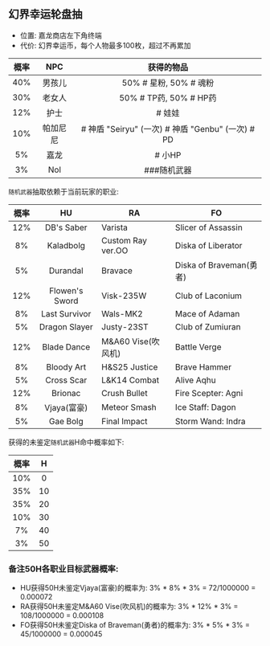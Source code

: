 ## 幻界幸运轮盘抽
* 位置: 嘉龙商店左下角终端
* 代价: 幻界幸运币，每个人物最多100枚，超过不再累加

| 概率  | NPC  |                   获得的物品                   |
|:---:|:----:|:-----------------------------------------:|
| 40% | 男孩儿  |            50% # 星粉, 50% # 魂粉             |
| 30% | 老女人  |           50% # TP药, 50% # HP药            |
| 12% |  护士  |                   # 娃娃                    |
| 10% | 帕加尼尼 | # 神盾 "Seiryu" (一次) # 神盾 "Genbu" (一次) # PD |
| 5%  |  嘉龙  |                   # 小HP                   |
| 3%  | Nol  |                  ###随机武器                  |

`随机武器`抽取依赖于当前玩家的职业:

| 概率  |       HU       | RA                | FO                    |
|:---:|:--------------:|-------------------|-----------------------|
| 12% |   DB's Saber   | Varista           | Slicer of Assassin    |
| 8%  |   Kaladbolg    | Custom Ray ver.OO | Diska of Liberator    |
| 5%  |    Durandal    | Bravace           | Diska of Braveman(勇者) |
| 12% | Flowen's Sword | Visk-235W         | Club of Laconium      |
| 8%  | Last Survivor  | Wals-MK2          | Mace of Adaman        |
| 5%  | Dragon Slayer  | Justy-23ST        | Club of Zumiuran      |
| 12% |  Blade Dance   | M&A60 Vise(吹风机)   | Battle Verge          |
| 8%  |   Bloody Art   | H&S25 Justice     | Brave Hammer          |
| 5%  |   Cross Scar   | L&K14 Combat      | Alive Aqhu            |
| 12% |    Brionac     | Crush Bullet      | Fire Scepter: Agni    |
| 8%  |   Vjaya(富豪)    | Meteor Smash      | Ice Staff: Dagon      |
| 5%  |    Gae Bolg    | Final Impact      | Storm Wand: Indra     |

获得的未鉴定`随机武器`H命中概率如下:

| 概率  |  H  |
|:---:|:---:|
| 10% |  0  |
| 35% | 10  |
| 35% | 20  |
| 10% | 30  |
| 7%  | 40  |
| 3%  | 50  |

### 备注50H各职业目标武器概率:
* HU获得50H未鉴定Vjaya(富豪)的概率为: 3% * 8% * 3% = 72/1000000 = 0.000072
* RA获得50H未鉴定M&A60 Vise(吹风机)的概率为: 3% * 12% * 3% = 108/1000000 = 0.000108
* FO获得50H未鉴定Diska of Braveman(勇者)的概率为: 3% * 5% * 3% = 45/1000000 = 0.000045
